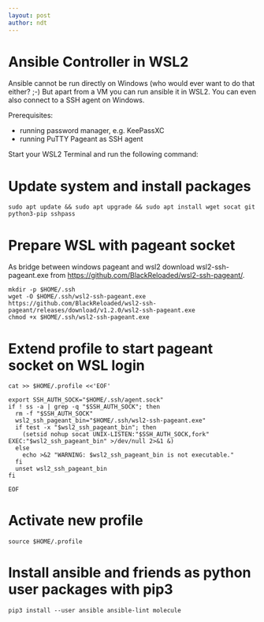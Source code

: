 ```yaml
---
layout: post
author: ndt
---
```


# Ansible Controller in WSL2

Ansible cannot be run directly on Windows (who would ever want to do that either? ;-)
But apart from a VM you can run ansible it in WSL2.
You can even also connect to a SSH agent on Windows.

Prerequisites:
- running password manager, e.g. KeePassXC
- running PuTTY Pageant as SSH agent

Start your WSL2 Terminal and run the following command:


# Update system and install packages
```
sudo apt update && sudo apt upgrade && sudo apt install wget socat git python3-pip sshpass
```

# Prepare WSL with pageant socket
As bridge between windows pageant and wsl2 download wsl2-ssh-pageant.exe from https://github.com/BlackReloaded/wsl2-ssh-pageant/.
```
mkdir -p $HOME/.ssh
wget -O $HOME/.ssh/wsl2-ssh-pageant.exe https://github.com/BlackReloaded/wsl2-ssh-pageant/releases/download/v1.2.0/wsl2-ssh-pageant.exe
chmod +x $HOME/.ssh/wsl2-ssh-pageant.exe
```


# Extend profile to start pageant socket on WSL login
```
cat >> $HOME/.profile <<'EOF'

export SSH_AUTH_SOCK="$HOME/.ssh/agent.sock"
if ! ss -a | grep -q "$SSH_AUTH_SOCK"; then
  rm -f "$SSH_AUTH_SOCK"
  wsl2_ssh_pageant_bin="$HOME/.ssh/wsl2-ssh-pageant.exe"
  if test -x "$wsl2_ssh_pageant_bin"; then
    (setsid nohup socat UNIX-LISTEN:"$SSH_AUTH_SOCK,fork" EXEC:"$wsl2_ssh_pageant_bin" >/dev/null 2>&1 &)
  else
    echo >&2 "WARNING: $wsl2_ssh_pageant_bin is not executable."
  fi
  unset wsl2_ssh_pageant_bin
fi

EOF
```

# Activate new profile
```
source $HOME/.profile
```

# Install ansible and friends as python user packages with pip3
```
pip3 install --user ansible ansible-lint molecule
```
